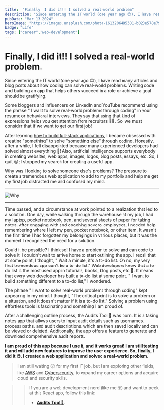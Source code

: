 ```yaml
---
title:  "Finally, I did it!! I solved a real-world problem"
description: "Since entering the IT world (one year ago 😊), I have read many articles and blog posts about ..."
pubDate: "Mar 13 2024"
heroImage: "https://images.unsplash.com/photo-1613206485381-b028e578e791?auto=format&fit=crop&w=927&h=927"
badge: "Life"
tags: ["career","web-development"]
---
```


# Finally, I did it!! I solved a real-world problem.

Since entering the IT world (one year ago 😊), I have read many articles and blog posts about how coding can solve real-world problems. Writing code and building an app that helps others succeed in a role or achieve a goal should be gratifying.

Some bloggers and influencers on LinkedIn and YouTube recommend using the phrase " I want to solve real-world problems through coding" in your resume or behavioral interviews. They say that using that kind of expressions helps you get attention from recruiters 👩‍💼. So, we must consider that if we want to get our first job!

After learning <a href="https://flatironschool.com/courses/coding-bootcamp/" target="_blank">how to build full-stack applications</a>, I  became obsessed with creating "something" to solve "something else" through coding. Honestly, after a while, I felt disappointed because many experienced developers had solved almost everything 🤨! Also, artificial intelligence supports everybody in creating websites, web apps, images, logos, blog posts, essays, etc. So, I quit 😒; I stopped my search for creating a useful app.

Why was I looking to solve someone else's problems? The pressure to create a tremendous web application to add to my portfolio and help me get my first job distracted me and confused my mind.

---

![Why](https://images.unsplash.com/photo-1620424393934-04e772be09f4?q=80&w=1287&auto=format&fit=crop&ixlib=rb-4.0.3&ixid=M3wxMjA3fDB8MHxwaG90by1wYWdlfHx8fGVufDB8fHx8fA%3D%3D?auto=format&fit=crop&w=500&h=5000raw=true)

---

Time passed, and a circumstance at work pointed to a realization that led to a solution. One day, while walking through the warehouse at my job, I had my laptop, pocket notebook, pen, and several sheets of paper for taking notes. After engaging with and coaching several employees, I needed help remembering where I left my pen, pocket notebook, or other item. It wasn't the first time I had forgotten my belongings in various places, but it was the moment I recognized the need for a solution.

Could it be possible? I think so! I have a problem to solve and can code to solve it. I couldn't wait to arrive home to start outlining the app. I recall that at some point, I thought, " Wait a minute, it's a to-do list. Oh no, my very first tremendous app can't be a to-do list." Web developers know that a to-do list is the most used app in tutorials, books, blog posts, etc 🥴. It means that every web developer has built a to-do list at some point. " I want to build something different to a to-do list," I wondered.

The phrase " I want to solve real-world problems through coding" kept appearing in my mind. I thought, "The critical point is to solve a problem or a situation, and it doesn't matter if it is a to-do list." Solving a problem using effortless tools is fascinating and something I am proud of.

After a challenging outline process, the Audits Tool 🦾 was born. It is a taking notes app that allows users to input audit details such as usernames, process paths, and audit descriptions, which are then saved locally and can be viewed or deleted. Additionally, the app offers a feature to generate and download comprehensive audit reports.

**I am proud of this app because I use it, and it works great! I am still testing it and will add new features to improve the user experience. So, finally, I did it 😏. I created a web application and solved a real-world problem.**

>I am still waiting 🕜 for my first IT job, but I am exploring other fields, like <a href="https://www.hcoco1.com/blog/2024-02-28-cloud-computing" target="_blank">AWS</a> and <a href="https://www.hcoco1.com/blog/2024-02-18-cyber-career" target="_blank">Cybersecurity</a>, to expand my career options and acquire cloud and security skills.

>>If you are a web development nerd (like me 🤓) and want to peek at this React app, follow this link:
>>- **<a href="https://www.hcoco1.com/blog/2024-03-13-audits-tool" target="_blank">Audits Tool 🦾</a>**.